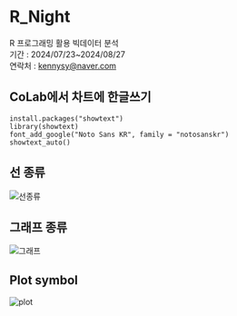 # R_Night
R 프로그래밍 활용 빅데이터 분석    
기간 : 2024/07/23~2024/08/27    
연락처 : kennysy@naver.com

## CoLab에서 차트에 한글쓰기
    install.packages("showtext")
    library(showtext)
    font_add_google("Noto Sans KR", family = "notosanskr")
    showtext_auto()

## 선 종류
![선종류](https://github.com/user-attachments/assets/30b46a79-7ccf-4a70-bbb7-156088010212)

## 그래프 종류
![그래프](https://github.com/user-attachments/assets/081cd217-2704-469e-bbbd-4e06622c5d37)

## Plot symbol
![plot](https://github.com/user-attachments/assets/6bd62bb4-7856-41b2-ad74-e13c4e52a4b3)
